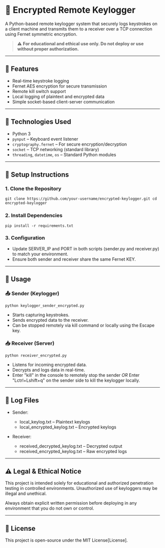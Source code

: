 # 🔐 Encrypted Remote Keylogger

A Python-based remote keylogger system that securely logs keystrokes on a client machine and transmits them to a receiver over a TCP connection using Fernet symmetric encryption.

> ⚠️ **For educational and ethical use only. Do not deploy or use without proper authorization.**

---

## 📌 Features

- Real-time keystroke logging
- Fernet AES encryption for secure transmission
- Remote kill switch support
- Local logging of plaintext and encrypted data
- Simple socket-based client-server communication

---

## 🧰 Technologies Used

- Python 3
- `pynput` – Keyboard event listener
- `cryptography.fernet` – For secure encryption/decryption
- `socket` – TCP networking (standard library)
- `threading`, `datetime`, `os` – Standard Python modules

---

## 🚀 Setup Instructions

### 1. Clone the Repository
`git clone https://github.com/your-username/encrypted-keylogger.git
cd encrypted-keylogger`

### 2. Install Dependencies
`pip install -r requirements.txt`

### 3. Configuration
- Update SERVER_IP and PORT in both scripts (sender.py and receiver.py) to match your environment.
- Ensure both sender and receiver share the same Fernet KEY.

---

## 🧠 Usage

### 📤 Sender (Keylogger)
`python keylogger_sender_encrypted.py`
- Starts capturing keystrokes.
- Sends encrypted data to the receiver.
- Can be stopped remotely via kill command or locally using the Escape key.

### 📥 Receiver (Server)
`python receiver_encrypted.py`
- Listens for incoming encrypted data.
- Decrypts and logs data in real-time.
- Enter "kill" in the console to remotely stop the sender *OR* Enter "Lctrl+Lshift+q" on the sender side to kill the keylogger locally.

---

## 📄 Log Files
- Sender:
  - local_keylog.txt – Plaintext keylogs
  - local_encrypted_keylog.txt – Encrypted keylogs

- Receiver:
  - received_decrypted_keylog.txt – Decrypted output
  - received_encrypted_keylog.txt – Raw encrypted logs

---

## ⚠️ Legal & Ethical Notice
This project is intended solely for educational and authorized penetration testing in controlled environments. Unauthorized use of keyloggers may be illegal and unethical.

Always obtain explicit written permission before deploying in any environment that you do not own or control.

---

## 📜 License
This project is open-source under the MIT License[License].
